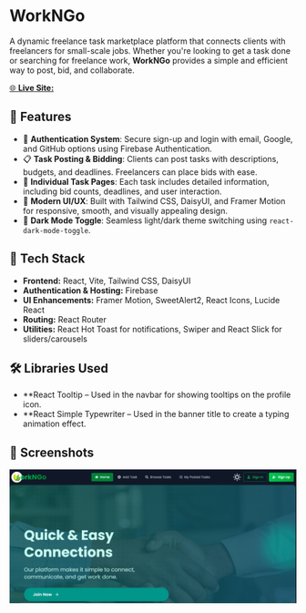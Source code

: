 # WorkNGo

A dynamic freelance task marketplace platform that connects clients with freelancers for small-scale jobs. Whether you're looking to get a task done or searching for freelance work, **WorkNGo** provides a simple and efficient way to post, bid, and collaborate.

[🌐 **Live Site:**](https://assaignment-10-client-162f6.web.app/)

## 🚀 Features

- 🔐 **Authentication System**: Secure sign-up and login with email, Google, and GitHub options using Firebase Authentication.
- 📋 **Task Posting & Bidding**: Clients can post tasks with descriptions, budgets, and deadlines. Freelancers can place bids with ease.
- 📄 **Individual Task Pages**: Each task includes detailed information, including bid counts, deadlines, and user interaction.
- 🎨 **Modern UI/UX**: Built with Tailwind CSS, DaisyUI, and Framer Motion for responsive, smooth, and visually appealing design.
- 🌙 **Dark Mode Toggle**: Seamless light/dark theme switching using `react-dark-mode-toggle`.

## 🧩 Tech Stack

- **Frontend:** React, Vite, Tailwind CSS, DaisyUI
- **Authentication & Hosting:** Firebase
- **UI Enhancements:** Framer Motion, SweetAlert2, React Icons, Lucide React
- **Routing:** React Router
- **Utilities:** React Hot Toast for notifications, Swiper and React Slick for sliders/carousels

## 🛠️ Libraries Used
- **React Tooltip – Used in the navbar for showing tooltips on the profile icon.
- **React Simple Typewriter – Used in the banner title to create a typing animation effect.

## 📸 Screenshots

![alt text](image.png) 








